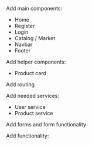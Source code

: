 Add main components:
  - Home
  - Register
  - Login
  - Catalog / Market
  - Navbar
  - Footer

Add helper components: 
  - Product card

Add routing

Add needed services:
  - User service
  - Product service

Add forms and form functionality

Add functionality:
  